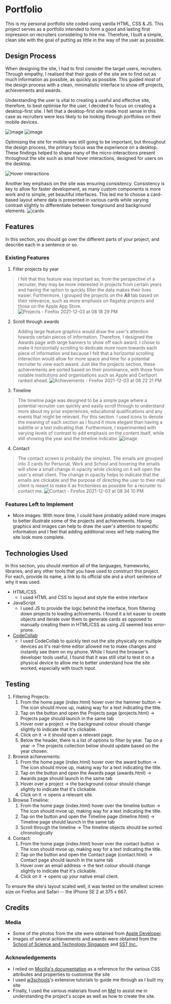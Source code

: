 # Portfolio

This is my personal portfolio site coded using vanilla HTML, CSS & JS. This project serves as a portfolio intended to form a good and lasting first impression on recruiters considering to hire me. Therefore, I built a simple, clean site with the goal of putting as little in the way of the user as possible.

## Design Process

When designing the site, I had to first consider the target users, recruiters. Through empathy, I realised that their goals of the site are to find out as much information as possible, as quickly as possible. This guided most of the design process with a clean, minimalistic interface to show off projects, achievements and awards.

Understanding the user is vital to creating a useful and effective site, therefore, to best optimise for the user, I decided to focus on creating a desktop-first site. I felt that a desktop-first site made most sense in this case as recruiters were less likely to be looking through portfolios on their mobile devices.

![image](https://user-images.githubusercontent.com/36725840/144599937-bc763653-c825-41c4-a046-8de5c3cb8a69.png)
![image](https://user-images.githubusercontent.com/36725840/144599953-05553cc5-176b-44a9-8ae5-7675024a5ead.png)

Optimising the site for mobile was still going to be important, but throughout the design process, the primary focus was the experience on a desktop. These findings helped to shape many of the micro-interactions present throughout the site such as small hover interactions, designed for users on the desktop. 

![Hover interactions](https://user-images.githubusercontent.com/36725840/144600343-4b48bd6a-7cb3-4551-821e-4c263a59b77b.gif)

Another key emphasis on the site was ensuring consistency. Consistency is key to allow for faster development, as many custom components is more work and to simple, yet beautiful interfaces. This led me to choose a card-based layout where data is presented in various cards while varying contrast slightly to differentiate between foreground and background elements.
![cards](https://user-images.githubusercontent.com/36725840/144600694-5dac9774-490a-42e8-86a2-cf1b37becc06.png)

## Features

In this section, you should go over the different parts of your project, and describe each in a sentence or so.
 
### Existing Features
1. Filter projects by year
> I felt that this feature was important as, from the perspective of a recruiter, they may be more interested in projects from certain years and having the option to quickly filter the data makes their lives easier. Furthermore, I grouped the projects on the **All** tab based on their relevance, such as more emphasis on flagship projects and those on the Apple App Store.
![Projects - Firefox  2021-12-03 at 08 18 29 PM](https://user-images.githubusercontent.com/36725840/144601401-88096432-dca1-476f-ba7e-fc66770eedbf.gif)

2. Scroll through awards
> Adding large feature graphics would draw the user's attention towards certain pieces of information. Therefore, I designed the Awards page with large banners to show off each award. I chose to make it horizontally scrolling to dedicate more room towards each piece of information and because I felt that a horizontal scrolling interaction would allow for more space and time for a potential recruiter to view each award. Just like the projects section, these achievements are sorted based on their prominance, with those from notable institutions and organisations such as Apple and Certiport ranked ahead.
![Achievements - Firefox  2021-12-03 at 08 22 21 PM](https://user-images.githubusercontent.com/36725840/144601971-42e55932-9674-4596-82bc-9efb0b52ad48.gif)

3. Timeline
> The timeline page was designed to be a simple page where a potential recruiter can quickly and easily scroll through to understand more about my prior experiences, educational qualifications and any events that might be relevant. For this section. I used icons to denote the meaning of each section as I found it more elegant than having a subtitle or a text indicating that. Furthermore, I experimented with varying levels of contrast to add emphasis on the content itself, while still showing the year and the timeline indicator.
> ![image](https://user-images.githubusercontent.com/36725840/144602777-a4ad8c70-91a9-46d6-aad3-e5353634ca3f.png)

4. Contact
> The contact screen is probably the simplest. The emails are grouped into 3 cards for Personal, Work and School and hovering the emails will show a small change in opacity while clicking on it will open the user's email client. The change in opacity helps to indicate that the emails are clickable and the purpose of directing the user to their mail client is meant to make it as frictionless as possible for a recruiter to contact me.
> ![Contact - Firefox  2021-12-03 at 08 34 10 PM](https://user-images.githubusercontent.com/36725840/144603463-5819b71c-14c1-4f93-bc34-bcde75b7d5c9.gif)

### Features Left to Implement
- More images: With more time, I could have probably added more images to better illustrate some of the projects and achievements. Having graphics and images can help to draw the user's attention to specific information and I feel that adding additional ones will help making the site look more complete.

## Technologies Used

In this section, you should mention all of the languages, frameworks, libraries, and any other tools that you have used to construct this project. For each, provide its name, a link to its official site and a short sentence of why it was used.

- HTML/CSS
    - I used HTML and CSS to layout and style the entire interface
- JavaScript
    - I used JS to provide the logic behind the interface, from filtering down projects to loading achivements. I found it a lot easier to create objects and iterate over them to generate cards as opposed to manually creating them in HTML/CSS as using JS seemed less error-prone.
- [CodeCollab](https://codecollab.io)
    - I used CodeCollab to quickly test out the site physically on multiple devices as it's real-time editor allowed me to make changes and instantly see them on my phone. While I found the browser's developer tools useful, I found that it was still vital to test it on a physical device to allow me to better understand how the site worked, especially with touch input.


## Testing

1. Filtering Projects:
    1. From the home page (index.html) hover over the hammer button -> The icon should mvoe up, making way for a text indicating the title.
    2. Tap on the button and open the Projects page (projects.html) -> Projects page should launch in the same tab
    3. Hover over a project -> the background colour should change slightly to indicate that it's clickable.
    4. Click on it -> it should open a relevant page.
    5. Below the header, there is a list of options to filter by year. Tap on a year -> The projects collection below should update based on the year chosen.
2. Browse achievements:
    1. From the home page (index.html) hover over the award button -> The icon should mvoe up, making way for a text indicating the title.
    2. Tap on the button and open the Awards page (awards.html) -> Awards page should launch in the same tab
    3. Hover over a project -> the background colour should change slightly to indicate that it's clickable.
    4. Click on it -> opens a relevant site.
3. Browse Timeline:
    1. From the home page (index.html) hover over the timeline button -> The icon should mvoe up, making way for a text indicating the title.
    2. Tap on the button and open the Timeline page (timeline.html) -> Timeline page should launch in the same tab
    3. Scroll through the timeline -> The timeline objects should be sorted chronologically
4. Contact:
    1. From the home page (index.html) hover over the contact button -> The icon should mvoe up, making way for a text indicating the title.
    2. Tap on the button and open the Contact page (contact.html) -> Contact page should launch in the same tab
    3. Hover over an email address -> the text colour should change slightly to indicate that it's clickable.
    4. Click on it -> opens up your native email client.

To ensure the site's layout scaled well, it was tested on the smallest screen size on Firefox and Safari -- the iPhone SE 2 at 375 x 667.

## Credits

### Media
- Some of the photos from the site were obtained from [Apple Developer](https://developer.apple.com).
- Images of several achievements and awards were obtained from the [School of Science and Technology Singapore](https://sst.edu.sg) and [SST Inc.](https://sstinc.org).

### Acknowledgements
- I relied on [Mozilla's documentation](https://developer.mozilla.org/en-US/) as a reference for the various CSS attributes and properties to customise the site
- I used [w3schools](https://www.w3schools.com/)'s extensive tutorials to guide me through as I built my site
- Finally, I used the various materials found on [Mel](https://mel.np.edu.sg) to assist me in understanding the project's scope as well as how to create the site.
